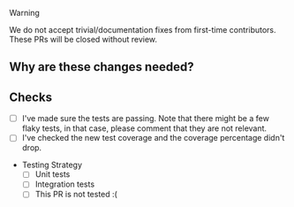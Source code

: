 > [!WARNING]
> We do not accept trivial/documentation fixes from first-time contributors. These PRs will be closed without review.

## Why are these changes needed?

<!-- Please give a short summary of the change and the problem this solves. -->

## Checks

- [ ] I've made sure the tests are passing. Note that there might be a few flaky tests, in that case, please comment that they are not relevant.
- [ ] I've checked the new test coverage and the coverage percentage didn't drop.
- Testing Strategy
   - [ ] Unit tests
   - [ ] Integration tests
   - [ ] This PR is not tested :(
